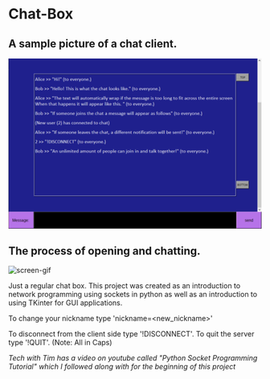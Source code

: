 # Chat-Box


A sample picture of a chat client.
-
![chat_picture](https://github.com/jacob1st/Chat-Box/blob/main/readme/chat_picture.PNG)


The process of opening and chatting.
-
![screen-gif](./readme/chat_animation.gif)

Just a regular chat box.
This project was created as an introduction to network programming using sockets in python as well as an introduction to using TKinter for GUI applications. 

To change your nickname type 'nickname=<new_nickname>'

To disconnect from the client side type '!DISCONNECT'. To quit the server type '!QUIT'. (Note: All in Caps)

*Tech with Tim has a video on youtube called "Python Socket Programming Tutorial" which I followed along with for the beginning of this project*
